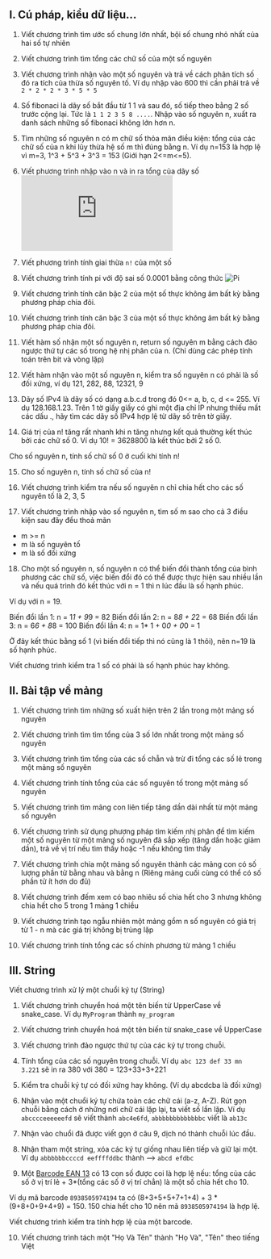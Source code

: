 ## I. Cú pháp, kiểu dữ liệu...

1. Viết chương trình tìm ước số chung lớn nhất, bội số chung nhỏ nhất của hai số tự nhiên

2. Viết chương trình tìm tổng các chữ số của một số nguyên

3. Viết chương trình nhận vào một số nguyên và trả về cách phân tích số đó ra tích của thừa số nguyên tố. Ví dụ nhập vào 600 thì cần phải trả về `2 * 2 * 2 * 3 * 5 * 5`

4. Số fibonaci là dãy số bắt đầu từ 1 1 và sau đó, số tiếp theo bằng 2 số trước cộng lại. Tức là `1 1 2 3 5 8 ....`. Nhập vào số nguyên n, xuất ra danh sách những số fibonaci không lớn hơn n.

5. Tìm những số nguyên n có m chữ số thỏa mãn điều kiện: tổng của các chữ số của n khi lũy thừa hệ số m thì đúng bằng n. Ví dụ n=153 là hợp lệ vì m=3, 1^3 + 5^3 + 3^3 = 153 (Giới hạn 2<=m<=5).

6. Viết phương trình nhập vào n và in ra tổng của dãy số
    ![Dãy số](https://latex.codecogs.com/gif.latex?1*2&plus;2*3&plus;3*4&plus;...&plus;n(n&plus;1))

7. Viết phương trình tính giai thừa `n!` của một số

8. Viết chương trình tính pi với độ sai số 0.0001 bằng công thức
    ![Pi](https://wikimedia.org/api/rest_v1/media/math/render/svg/e9e3959cd2d0ec735e7a6a1917df784842b76706)

9. Viết chương trình tính căn bậc 2 của một số thực không âm bất kỳ bằng phương pháp chia đôi.

10. Viết chương trình tính căn bậc 3 của một số thực không âm bất kỳ bằng phương pháp chia đôi.

11. Viết hàm số nhận một số nguyên n, return số nguyên m bằng cách đảo ngược thứ tự các số trong hệ nhị phân của n. (Chỉ dùng các phép tính toán trên bit và vòng lặp)

12. Viết hàm nhận vào một số nguyên n, kiểm tra số nguyên n có phải là số đối xứng, ví dụ 121, 282, 88, 12321, 9

13. Dãy số IPv4 là dãy số có dạng a.b.c.d trong đó 0<= a, b, c, d <= 255. Ví dụ 128.168.1.23. Trên 1 tờ giấy giấy có ghi một địa chỉ IP nhưng thiếu mất các dấu ., hãy tìm các dãy số IPv4 hợp lệ từ dãy số trên tờ giấy.

14. Giá trị của n! tăng rất nhanh khi n tăng nhưng kết quả thường kết thúc bởi các chữ số 0. Ví dụ 10! = 3628800 là kết thúc bởi 2 số 0.

Cho số nguyên n, tính số chữ số 0 ở cuối khi tính n!

15. Cho số nguyên n, tính số chữ số của n!

16. Viết chương trình kiểm tra nếu số nguyên n chỉ chia hết cho các số nguyên tố là 2, 3, 5

17. Viết chương trình nhập vào số nguyên n, tìm số m sao cho cả 3 điều kiện sau đây đều thoả mãn
- m >= n
- m là số nguyên tố
- m là số đối xứng

18. Cho một số nguyên n, số nguyên n có thể biến đổi thành tổng của bình phương các chữ số, việc biến đổi đó có thể được thực hiện sau nhiều lần và nếu quá trình đó kết thúc với n = 1 thì n lúc đầu là số hạnh phúc.

Ví dụ với n = 19.

Biến đổi lần 1: n = 1*1 + 9*9 = 82
Biến đổi lần 2: n = 8*8 + 2*2 = 68
Biến đổi lần 3: n = 6*6 + 8*8 = 100
Biến đổi lần 4: n = 1* 1 + 0*0 + 0*0 = 1

Ở đây kết thúc bằng số 1 (vì biến đổi tiếp thì nó cũng là 1 thôi), nên n=19 là số hạnh phúc.

Viết chương trình kiểm tra 1 số có phải là số hạnh phúc hay không.



## II. Bài tập về mảng

1. Viết chương trình tìm những số xuất hiện trên 2 lần trong một mảng số nguyên

2. Viết chương trình tìm tìm tổng của 3 số lớn nhất trong một mảng số nguyên

3. Viết chương trình tìm tổng của các số chẵn và trừ đi tổng các số lẻ trong một mảng số nguyên

4. Viết chương trình tính tổng của các số nguyên tố trong một mảng số nguyên

5. Viết chương trình tìm mãng con liên tiếp tăng dần dài nhất từ một mảng số nguyên

6. Viết chương trình sử dụng phương pháp tìm kiếm nhị phân để tìm kiếm một số nguyên từ một mảng số nguyên đã sắp xếp (tăng dần hoặc giảm dần), trả về vị trí nếu tìm thấy hoặc -1 nếu không tìm thấy

7. Viết chương trình chia một mảng số nguyên thành các mảng con có số lượng phần tử bằng nhau và bằng n (Riêng mảng cuối cùng có thể có số phần tử ít hơn do đủ)

8. Viết chương trình đếm xem có bao nhiêu số chia hết cho 3 nhưng không chia hết cho 5 trong 1 mảng 1 chiều

9. Viết chương trình tạo ngẫu nhiên một mảng gồm n số nguyên có giá trị từ 1 - n mà các giá trị không bị trùng lặp

10. Viết chương trình tính tổng các số chính phương từ mảng 1 chiều

## III. String


Viết chương trình xử lý một chuổi ký tự (String)

1. Viết chương trình chuyển hoá một tên biến từ UpperCase về snake_case. Ví dụ `MyProgram` thành `my_program`

2. Viết chương trình chuyển hoá một tên biến từ snake_case về UpperCase

3. Viết chương trình đảo ngược thứ tự của các ký tự trong chuỗi.

4. Tính tổng của các số nguyên trong chuỗi. Ví dụ `abc 123 def 33 mn 3.221` sẽ in ra 380 với 380 = 123+33+3+221

5. Kiểm tra chuỗi ký tự có đối xứng hay không. (Ví dụ abcdcba là đối xứng)

6. Nhận vào một chuổi ký tự chứa toàn các chữ cái (a-z, A-Z). Rút gọn chuỗi bằng cách ở những nơi chữ cái lặp lại, ta viết số lần lặp. Ví dụ `abcccceeeeeefd` sẽ viết thành `abc4e6fd`, `abbbbbbbbbbbbbc` viết là `ab13c`

7. Nhận vào chuổi đã được viết gọn ở câu 9, dịch nó thành chuỗi lúc đầu.

8. Nhận tham một string, xóa các ký tự giống nhau liên tiếp và giữ lại một. 
    Ví dụ `abbbbbbccccd eeffffddbc` thành --> `abcd efdbc`

9. Một [Barcode EAN 13](https://vi.wikipedia.org/wiki/EAN-13) có 13 con số được coi là hợp lệ nếu: tổng của các số ở vị trí lẻ + 3*(tổng các số ở vị trí chẳn) là một số chia hết cho 10.

Ví dụ mã barcode `8938505974194` ta có (8+3+5+5+7+1+4) + 3 * (9+8+0+9+4+9) = 150. 150 chia hết cho 10 nên mã `8938505974194` là hợp lệ.

Viết chương trình kiểm tra tính hợp lệ của một barcode.

10. Viết chương trình tách một "Họ Và Tên" thành "Họ Và", "Tên" theo tiếng Việt
